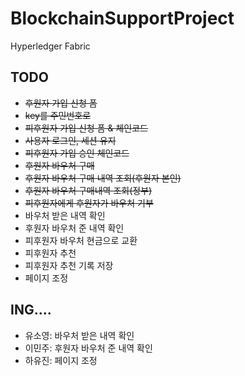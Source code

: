 # BlockchainSupportProject
Hyperledger Fabric

## TODO 
- ~~후원자 가입 신청 폼~~
- ~~key를 주민번호로~~
- ~~피후원자 가입 신청 폼 & 체인코드~~
- ~~사용자 로그인, 세션 유지~~
- ~~피후원자 가입 승인 체인코드~~
- ~~후원자 바우처 구매~~
- ~~후원자 바우처 구매 내역 조회(후원자 본인)~~
- ~~후원자 바우처 구매내역 조회(정부)~~
- ~~피후원자에게 후원자가 바우처 기부~~
- 바우처 받은 내역 확인
- 후원자 바우처 준 내역 확인
- 피후원자 바우처 현금으로 교환
- 피후원자 추천
- 피후원자 추천 기록 저장
- 페이지 조정

## ING....
-	유소영: 바우처 받은 내역 확인
-	이민주: 후원자 바우처 준 내역 확인
-	하유진: 페이지 조정
